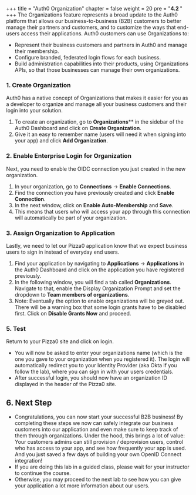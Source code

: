 +++
title = "Auth0 Organization"
chapter = false
weight = 20
pre = "<b>4.2 </b>"
+++
The Organizations feature represents a broad update to the Auth0 platform that allows our business-to-business (B2B) customers to better manage their partners and customers, and to customize the ways that end-users access their applications. Auth0 customers can use Organizations to:

- Represent their business customers and partners in Auth0 and manage their membership.
- Configure branded, federated login flows for each business.
- Build administration capabilities into their products, using Organizations APIs, so that those businesses can manage their own organizations.

### 1. Create Organization
Auth0 has a native concept of Organizations that makes it easier for you as a developer to organize and manage all your business customers and their login into your solution.

1. To create an organization, go to **Organizations**** in the sidebar of the Auth0 Dashboard and click on **Create Organization**.
2. Give it an easy to remember name (users will need it when signing into your app) and click **Add Organization**.

### 2. Enable Enterprise Login for Organization
Next, you need to enable the OIDC connection you just created in the new organization.

1. In your organization, go to **Connections** -> **Enable Connections**.
2. Find the connection you have previously created and click **Enable Connection**.
3. In the next window, click on **Enable Auto-Membership** and **Save**.
4. This means that users who will access your app through this connection will automatically be part of your organization.

### 3. Assign Organization to Application
Lastly, we need to let our Pizza0 application know that we expect business users to sign in instead of everyday end users.

1. Find your application by navigating to **Applications** -> **Applications** in the Auth0 Dashboard and click on the application you have registered previously.
2. In the following window, you will find a tab called **Organizations**. Navigate to that, enable the Display Organization Prompt and set the dropdown to **Team members of organizations**.
3. Note: Eventually the option to enable organizations will be greyed out. There will be a warning box that some login grants have to be disabled first. Click on **Disable Grants Now** and proceed.

### 5. Test
Return to your Pizza0 site and click on login.

- You will now be asked to enter your organizations name (which is the one you gave to your organization when you registered it).
The login will automatically redirect you to your Identity Provider (aka Okta if you follow the lab), where you can sign in with your users credentials.
- After successful login, you should now have an organization ID displayed in the header of the Pizza0 site.

## 6. Next Step
- Congratulations, you can now start your successful B2B business! By completing these steps we now can safely integrate our business customers into our application and even make sure to keep track of them through organizations. Under the hood, this brings a lot of value: Your customers admins can still provision / deprovision users, control who has access to your app, and see how frequently your app is used. And you just saved a few days of building your own OpenID Connect integration!
- If you are doing this lab in a guided class, please wait for your instructor to continue the course.
- Otherwise, you may proceed to the next lab to see how you can give your application a lot more information about our users.